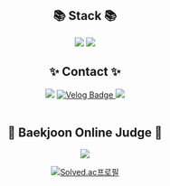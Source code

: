 <div align=center>
	<h2>📚 Stack 📚</h2>
</div>
<div align="center">
	<img src="https://img.shields.io/badge/Java-007396?style=flat&logo=Conda-Forge&logoColor=white" />
	<img src="https://img.shields.io/badge/Spring-6DB33F?style=flat&logo=Spring&logoColor=white" />
	<br>
</div>
<div align=center>
	<h2>✨ Contact ✨</h2>
</div>
<div align="center">
	<img src="https://img.shields.io/badge/Notion-000000?style=flat&logo=Notion&logoColor=white" />
	<a href="https://velog.io/@victoriapasta/posts">
    <img src="https://img.shields.io/badge/Velog-20C997?style=flat&logo=Velog&logoColor=white" alt="Velog Badge" />
</a>
	<a href="201912431@jbnu.ac.kr">
	<img src="https://img.shields.io/badge/Gmail-EA4335?style=flat&logo=Gmail&logoColor=white" />
		</a>
	<br>
</div>
<br>
<div align=center>
	<h2>🌱 Baekjoon Online Judge 🌱</h2>
	<img src="https://img.shields.io/badge/Python-3776AB?style=flat&logo=Python&logoColor=white" />

	
[![Solved.ac프로필](http://mazassumnida.wtf/api/generate_badge?boj=timel1109)](https://solved.ac/timel1109)
  
<!--
**Victoriapasta/Victoriapasta** is a ✨ _special_ ✨ repository because its `README.md` (this file) appears on your GitHub profile.

Here are some ideas to get you started:

- 🔭 I’m currently working on ...
- 🌱 I’m currently learning ...
- 👯 I’m looking to collaborate on ...
- 🤔 I’m looking for help with ...
- 💬 Ask me about ...
- 📫 How to reach me: ...
- 😄 Pronouns: ...
- ⚡ Fun fact: ...
-->
